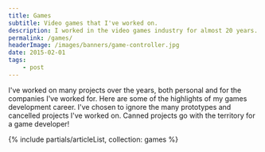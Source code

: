 ```yaml
---
title: Games
subtitle: Video games that I've worked on.
description: I worked in the video games industry for almost 20 years. I worked on some fantastic projects and here are some of the games which you may have played.
permalink: /games/
headerImage: /images/banners/game-controller.jpg
date: 2015-02-01
tags:
    - post
---
```


I've worked on many projects over the years, both personal and for the companies I've worked for. Here are some of the highlights of my games development career. I've chosen to ignore the many prototypes and cancelled projects I've worked on. Canned projects go with the territory for a game developer!

{% include partials/articleList, collection: games %}

